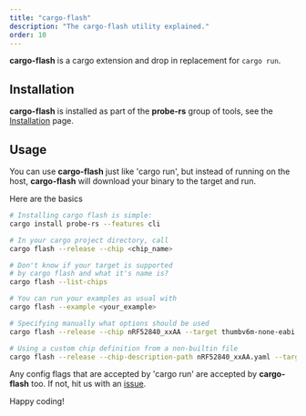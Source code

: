```yaml
---
title: "cargo-flash"
description: "The cargo-flash utility explained."
order: 10
---
```


**cargo-flash** is a cargo extension and drop in replacement for `cargo run`.

## Installation

**cargo-flash** is installed as part of the **probe-rs** group of tools, see the
[Installation](/docs/getting-started/installation) page.

## Usage

You can use **cargo-flash** just like 'cargo run', but instead of running on the host,
**cargo-flash** will download your binary to the target and run.

Here are the basics

```sh
# Installing cargo flash is simple:
cargo install probe-rs --features cli

# In your cargo project directory, call
cargo flash --release --chip <chip_name>

# Don't know if your target is supported
# by cargo flash and what it's name is?
cargo flash --list-chips

# You can run your examples as usual with
cargo flash --example <your_example>

# Specifying manually what options should be used
cargo flash --release --chip nRF52840_xxAA --target thumbv6m-none-eabi --example gpio_hal_blinky

# Using a custom chip definition from a non-builtin file
cargo flash --release --chip-description-path nRF52840_xxAA.yaml --target thumbv6m-none-eabi --example gpio_hal_blinky
```

Any config flags that are accepted by 'cargo run' are accepted by **cargo-flash** too.
If not, hit us with an [issue](https://github.com/probe-rs/probe-rs/issues/new?assignees=&labels=bug,component:cargo-flash&projects=&template=bug_report.md&title=).

Happy coding!

